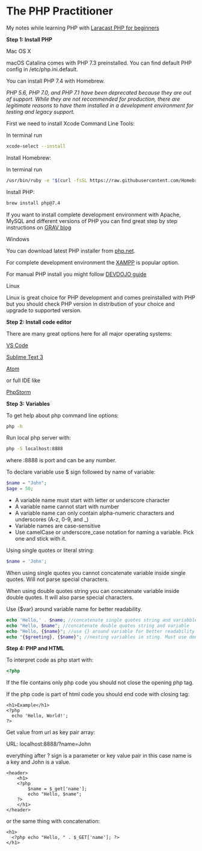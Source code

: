 # The PHP Practitioner

My notes while learning PHP with [Laracast PHP for beginners](https://laracasts.com/series/php-for-beginners/)

**Step 1: Install PHP**

Mac OS X

macOS Catalina comes with PHP 7.3 preinstalled. You can find default PHP config in /etc/php.ini.default.

You can install PHP 7.4 with Homebrew.

_PHP 5.6, PHP 7.0, and PHP 7.1 have been deprecated because they are out of support. While they are not recommended for production, there are legitimate reasons to have them installed in a development environment for testing and legacy support._

First we need to install Xcode Command Line Tools:

In terminal run

```bash
xcode-select --install
```

Install Homebrew:

In terminal run

```bash
/usr/bin/ruby -e "$(curl -fsSL https://raw.githubusercontent.com/Homebrew/install/master/install)"
```

Install PHP:

```bash
brew install php@7.4
```

If you want to install complete development environment with Apache, MySQL and different versions of PHP you can find great step by step instructions on [GRAV blog](https://getgrav.org/blog/macos-catalina-apache-multiple-php-versions)

Windows

You can download latest PHP installer from [php.net](https://www.php.net/downloads.php).

For complete development environment the [XAMPP](https://www.apachefriends.org/index.html) is popular option.

For manual PHP install you might follow [DEVDOJO guide](https://devdojo.com/tutorials/installing-php-on-windows)

Linux

Linux is great choice for PHP development and comes preinstalled with PHP but you should check PHP version in distribution of your choice and upgrade to supported version.

**Step 2: Install code editor**

There are many great options here for all major operating systems:

[VS Code](https://code.visualstudio.com/)

[Sublime Text 3](https://www.sublimetext.com/)

[Atom](https://atom.io/)

or full IDE like

[PhpStorm](https://www.jetbrains.com/phpstorm/)

**Step 3: Variables**

To get help about php command line options:

```bash
php -h


```

Run local php server with:

```bash
php -S localhost:8888
```

where :8888 is port and can be any number.

To declare variable use \$ sign followed by name of variable:

```php
$name = "John";
$age = 50;
```

- A variable name must start with letter or underscore character
- A variable name cannot start with number
- A variable name can only contain alpha-numeric characters and underscores (A-z, 0-9, and \_)
- Variable names are case-sensitive
- Use camelCase or underscore_case notation for naming a variable. Pick one and stick with it.

Using single quotes or literal string:

```php
$name = 'John';
```

When using single quotes you cannot concatenate variable inside single quotes. Will not parse special characters.

When using double quotes string you can concatenate variable inside double quotes. It will also parse special characters.

Use {\$var} around variable name for better readability.

```php
echo 'Hello,' . $name; //concatenate single quotes string and variabble
echo "Hello, $name"; //concatenate double quotes string and variable
echo "Hello, {$name}"; //use {} around variable for better readability
echo "{$greeting}, {$name}"; //nesting variables in sting. Must use double quotes
```

**Step 4: PHP and HTML**

To interpret code as php start with:

```php
<?php
```

If the file contains only php code you should not close the opening php tag.

If the php code is part of html code you should end code with closing tag:

```php+HTML
<h1>Example</h1>
<?php
  echo 'Hello, World!';
?>
```

Get value from url as key pair array:

URL: localhost:8888/?name=John

everything after ? sign is a parameter or key value pair in this case name is a key and John is a value.

```php+HTML
<header>
	<h1>
  	<?php
  		$name = $_get['name'];
  		echo "Hello, $name";
  	?>
	</h1>
</header>
```

or the same thing with concatenation:

```php+HTML
<h1>
  <?php echo "Hello, " . $_GET['name']; ?>
</h1>
```
